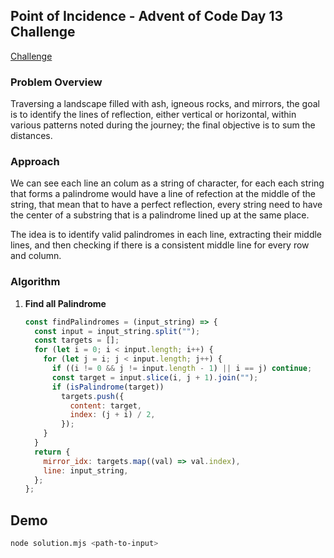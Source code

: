 ## Point of Incidence - Advent of Code Day 13 Challenge

[Challenge](https://adventofcode.com/2023/day/13)

### Problem Overview

Traversing a landscape filled with ash, igneous rocks, and mirrors, the goal is to identify the lines of reflection, either vertical or horizontal, within various patterns noted during the journey; the final objective is to sum the distances.

### Approach

We can see each line an colum as a string of character, for each each string that forms a palindrome would have a line of refection at the middle of the string, that mean that to have a perfect reflection, every string need to have the center of a substring that is a palindrome lined up at the same place.

The idea is to identify valid palindromes in each line, extracting their middle lines, and then checking if there is a consistent middle line for every row and column.

### Algorithm

1. **Find all Palindrome**

   ```js
   const findPalindromes = (input_string) => {
     const input = input_string.split("");
     const targets = [];
     for (let i = 0; i < input.length; i++) {
       for (let j = i; j < input.length; j++) {
         if ((i != 0 && j != input.length - 1) || i == j) continue;
         const target = input.slice(i, j + 1).join("");
         if (isPalindrome(target))
           targets.push({
             content: target,
             index: (j + i) / 2,
           });
       }
     }
     return {
       mirror_idx: targets.map((val) => val.index),
       line: input_string,
     };
   };
   ```

## Demo

```bash
node solution.mjs <path-to-input>
```
